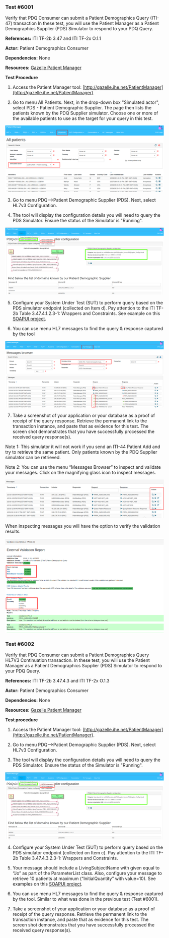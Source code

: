 ### Test #6001

Verify that PDQ Consumer can submit a Patient Demographics Query (ITI-47) transaction
In these test, you will use the Patient Manager as a Patient Demographics Supplier (PDS) Simulator to respond to your PDQ Query.

**References:** ITI TF-2b 3.47 and ITI TF-2x O.1.1

**Actor:** Patient Demographics Consumer

**Dependencies:** None

**Resources:** [Gazelle Patient Manager](https://gazelle.ihe.net/PatientManager/hl7v3/pdq/supplier.seam)

**Test Procedure**

1. Access the Patient Manager tool: [http://gazelle.ihe.net/PatientManager](http://gazelle.ihe.net/PatientManager)
 
2. Go to menu All Patients. Next, in the drop-down box "Simulated actor", select PDS - Patient Demographic Supplier.  The page then lists the patients known by the PDQ Supplier simulator.
Choose one or more of the available patients to use as the target for your query in  this test.

![](./media/image4-1.png)

3. Go to menu PDQ-->Patient Demographic Supplier (PDS). Next, select HL7v3 Configuration.  

4. The tool will display the configuration details you will need to query the PDS Simulator. Ensure the status of the Simulator is "Running".

![](./media/image4-2.png)

5. Configure your System Under Test (SUT) to perform query based on the PDS simulator endpoint (collected on Item d). Pay attention to the ITI TF-2b Table 3.47.4.1.2.3-1: Wrappers and Constraints. See example on this [SOAPUI project](./SOAPUI%20Projects/Gazelle-Patient-Manager-examples-soapui-project).

6. You can use menu HL7 messages to find the query & response captured by the tool

![](./media/image4-3.png)

7. Take a screenshot of your application or your database as a proof of receipt of the query response. Retrieve the permanent link to the transaction instance, and paste that as evidence for this test. The screen shot demonstrates that you have successfully processed the received query response(s).

Note 1:  This simulator it will not work if you send an ITI-44 Patient Add and try to retrieve the same patient. Only patients known by the PDQ Supplier simulator can be retrieved. 

Note 2: You can use the menu “Messages Browser” to inspect and validate your messages. Click on the magnifying glass icon to inspect messages.

![](./media/image4-4.png)

When inspecting messages you will have the option to verify the validation results.

![](./media/image4-5.png)

### Test #6002

Verify that PDQ Consumer can submit a Patient Demographics Query HL7V3 Continuation transaction. In these test, you will use the Patient Manager as a Patient Demographics Supplier (PDS) Simulator to respond to your PDQ Query.

**References:** ITI TF-2b 3.47.4.3 and ITI TF-2x O.1.3

**Actor:** Patient Demographics Consumer

**Dependencies:** None

**Resources:** [Gazelle Patient Manager](https://gazelle.ihe.net/PatientManager/hl7v3/pdq/supplier.seam)

**Test procedure**   

1. Access the Patient Manager tool: [http://gazelle.ihe.net/PatientManager](http://gazelle.ihe.net/PatientManager).  

2. Go to menu PDQ-->Patient Demographic Supplier (PDS). Next, select HL7v3 Configuration.

3. The tool will display the configuration details you will need to query the PDS Simulator. Ensure the status of the Simulator is "Running".

![](./media/image4-6.png)

4. Configure your System Under Test (SUT) to perform query based on the PDS simulator endpoint (collected on Item c). Pay attention to the ITI TF-2b Table 3.47.4.3.2.3-1: Wrappers and Constraints.

5. Your message should include a LivingSubjectName with given equal to “Jo” as part of the ParameterList class. Also, configure your message to retrieve 10 patients at maximum (“InitialQuantity” with value=10).  See examples on this [SOAPUI project](./SOAPUI%20Projects/Gazelle-Patient-Manager-examples-soapui-project).

6. You can use menu HL7 messages to find the query & response captured by the tool. Similar to what was done in the previous test (Test #6001).

7. Take a screenshot of your application or your database as a proof of receipt of the query response. Retrieve the permanent link to the transaction instance, and paste that as evidence for this test. The screen shot demonstrates that you have successfully processed the received query response(s).